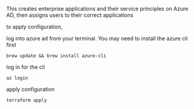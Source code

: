 This creates enterprise applications and their service principles on Azure AD, then assigns users to their correct applications

to apply configuration, 

log into azure ad from your terminal. You may need to install the azure cli first

```
brew update && brew install azure-cli
```

log in for the cli
```
az login
```

apply configuration
```
terraform apply
```